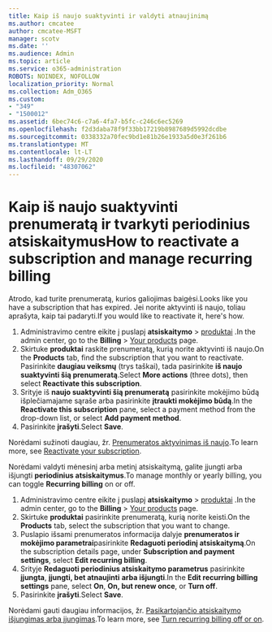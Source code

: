 ```yaml
---
title: Kaip iš naujo suaktyvinti ir valdyti atnaujinimą
ms.author: cmcatee
author: cmcatee-MSFT
manager: scotv
ms.date: ''
ms.audience: Admin
ms.topic: article
ms.service: o365-administration
ROBOTS: NOINDEX, NOFOLLOW
localization_priority: Normal
ms.collection: Adm_O365
ms.custom:
- "349"
- "1500012"
ms.assetid: 6bec74c6-c7a6-4fa7-b5fc-c246c6ec5269
ms.openlocfilehash: f2d3daba78f9f33bb17219b8987689d5992dcdbe
ms.sourcegitcommit: 0338332a70fec9bd1e81b26e1933a5d0e3f261b6
ms.translationtype: MT
ms.contentlocale: lt-LT
ms.lasthandoff: 09/29/2020
ms.locfileid: "48307062"
---
```

# <a name="how-to-reactivate-a-subscription-and-manage-recurring-billing"></a><span data-ttu-id="69f0f-102">Kaip iš naujo suaktyvinti prenumeratą ir tvarkyti periodinius atsiskaitymus</span><span class="sxs-lookup"><span data-stu-id="69f0f-102">How to reactivate a subscription and manage recurring billing</span></span>

<span data-ttu-id="69f0f-103">Atrodo, kad turite prenumeratą, kurios galiojimas baigėsi.</span><span class="sxs-lookup"><span data-stu-id="69f0f-103">Looks like you have a subscription that has expired.</span></span> <span data-ttu-id="69f0f-104">Jei norite aktyvinti iš naujo, toliau aprašyta, kaip tai padaryti.</span><span class="sxs-lookup"><span data-stu-id="69f0f-104">If you would like to reactivate it, here's how.</span></span>
  
1. <span data-ttu-id="69f0f-105">Administravimo centre eikite į puslapį **atsiskaitymo**  >  [produktai](https://go.microsoft.com/fwlink/p/?linkid=842054) .</span><span class="sxs-lookup"><span data-stu-id="69f0f-105">In the admin center, go to the **Billing** > [Your products](https://go.microsoft.com/fwlink/p/?linkid=842054) page.</span></span>
2. <span data-ttu-id="69f0f-106">Skirtuke **produktai** raskite prenumeratą, kurią norite aktyvinti iš naujo.</span><span class="sxs-lookup"><span data-stu-id="69f0f-106">On the **Products** tab, find the subscription that you want to reactivate.</span></span> <span data-ttu-id="69f0f-107">Pasirinkite **daugiau veiksmų** (trys taškai), tada pasirinkite **iš naujo suaktyvinti šią prenumeratą**.</span><span class="sxs-lookup"><span data-stu-id="69f0f-107">Select **More actions** (three dots), then select **Reactivate this subscription**.</span></span>
3. <span data-ttu-id="69f0f-108">Srityje iš **naujo suaktyvinti šią prenumeratą** pasirinkite mokėjimo būdą išplečiamajame sąraše arba pasirinkite **įtraukti mokėjimo būdą**.</span><span class="sxs-lookup"><span data-stu-id="69f0f-108">In the **Reactivate this subscription** pane, select a payment method from the drop-down list, or select **Add payment method**.</span></span>
4. <span data-ttu-id="69f0f-109">Pasirinkite **įrašyti**.</span><span class="sxs-lookup"><span data-stu-id="69f0f-109">Select **Save**.</span></span>

<span data-ttu-id="69f0f-110">Norėdami sužinoti daugiau, žr. [Prenumeratos aktyvinimas iš naujo](https://docs.microsoft.com/microsoft-365/commerce/subscriptions-and-billing/reactivate-your-subscription).</span><span class="sxs-lookup"><span data-stu-id="69f0f-110">To learn more, see [Reactivate your subscription](https://docs.microsoft.com/microsoft-365/commerce/subscriptions-and-billing/reactivate-your-subscription).</span></span>

<span data-ttu-id="69f0f-111">Norėdami valdyti mėnesinį arba metinį atsiskaitymą, galite įjungti arba išjungti **periodinius atsiskaitymus**.</span><span class="sxs-lookup"><span data-stu-id="69f0f-111">To manage monthly or yearly billing, you can toggle **Recurring billing** on or off.</span></span>
  
1. <span data-ttu-id="69f0f-112">Administravimo centre eikite į puslapį **atsiskaitymo**  >  [produktai](https://go.microsoft.com/fwlink/p/?linkid=842054) .</span><span class="sxs-lookup"><span data-stu-id="69f0f-112">In the admin center, go to the **Billing** > [Your products](https://go.microsoft.com/fwlink/p/?linkid=842054) page.</span></span>
2. <span data-ttu-id="69f0f-113">Skirtuke **produktai** pasirinkite prenumeratą, kurią norite keisti.</span><span class="sxs-lookup"><span data-stu-id="69f0f-113">On the **Products** tab, select the subscription that you want to change.</span></span>
3. <span data-ttu-id="69f0f-114">Puslapio išsami prenumeratos informacija dalyje **prenumeratos ir mokėjimo parametrai**pasirinkite **Redaguoti periodinį atsiskaitymą**.</span><span class="sxs-lookup"><span data-stu-id="69f0f-114">On the subscription details page, under **Subscription and payment settings**, select **Edit recurring billing**.</span></span>
4. <span data-ttu-id="69f0f-115">Srityje **Redaguoti periodinius atsiskaitymo parametrus** pasirinkite **įjungta**, **įjungti, bet atnaujinti** **arba išjungti**.</span><span class="sxs-lookup"><span data-stu-id="69f0f-115">In the **Edit recurring billing settings** pane, select **On**, **On, but renew once**, or **Turn off**.</span></span>
5. <span data-ttu-id="69f0f-116">Pasirinkite **įrašyti**.</span><span class="sxs-lookup"><span data-stu-id="69f0f-116">Select **Save**.</span></span>

<span data-ttu-id="69f0f-117">Norėdami gauti daugiau informacijos, žr. [Pasikartojančio atsiskaitymo išjungimas arba įjungimas](https://docs.microsoft.com/microsoft-365/commerce/subscriptions/renew-your-subscription#turn-recurring-billing-off-or-on).</span><span class="sxs-lookup"><span data-stu-id="69f0f-117">To learn more, see [Turn recurring billing off or on](https://docs.microsoft.com/microsoft-365/commerce/subscriptions/renew-your-subscription#turn-recurring-billing-off-or-on).</span></span>
